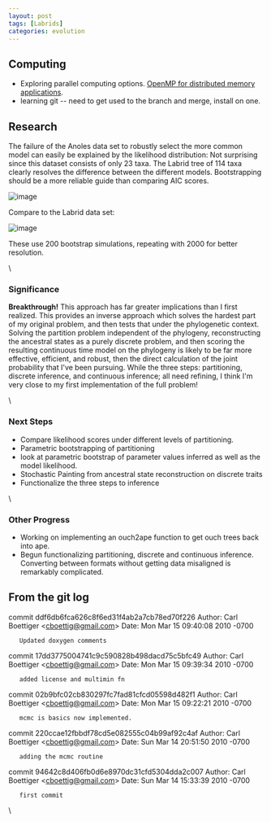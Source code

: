 ```yaml
---
layout: post
tags: [Labrids]
categories: evolution
---
```






 





Computing
---------

-   Exploring parallel computing options. [OpenMP for distributed memory
    applications](http://www.ecn.purdue.edu/ParaMount/publications/HIPS07-smin.pdf "http://www.ecn.purdue.edu/ParaMount/publications/HIPS07-smin.pdf").
-   learning git -- need to get used to the branch and merge, install on
    one.

Research
--------

The failure of the Anoles data set to robustly select the more common
model can easily be explained by the likelihood distribution: Not
surprising since this dataset consists of only 23 taxa. The Labrid tree
of 114 taxa clearly resolves the difference between the different
models. Bootstrapping should be a more reliable guide than comparing AIC
scores.

![image](http://openwetware.org/images/7/71/Anoles_boot.png)

Compare to the Labrid data set:

![image](http://openwetware.org/images/7/7b/6_boot.png)

These use 200 bootstrap simulations, repeating with 2000 for better
resolution.

\

### Significance

**Breakthrough!** This approach has far greater implications than I
first realized. This provides an inverse approach which solves the
hardest part of my original problem, and then tests that under the
phylogenetic context. Solving the partition problem independent of the
phylogeny, reconstructing the ancestral states as a purely discrete
problem, and then scoring the resulting continuous time model on the
phylogeny is likely to be far more effective, efficient, and robust,
then the direct calculation of the joint probability that I've been
pursuing. While the three steps: partitioning, discrete inference, and
continuous inference; all need refining, I think I'm very close to my
first implementation of the full problem!

\

### Next Steps

-   Compare likelihood scores under different levels of partitioning.
-   Parametric bootstrapping of partitioning
-   look at parametric bootstrap of parameter values inferred as well as
    the model likelihood.
-   Stochastic Painting from ancestral state reconstruction on discrete
    traits
-   Functionalize the three steps to inference

\

### Other Progress

-   Working on implementing an ouch2ape function to get ouch trees back
    into ape.
-   Begun functionalizing partitioning, discrete and continuous
    inference. Converting between formats without getting data
    misaligned is remarkably complicated.

From the git log
----------------

commit ddf6db6fca626c8f6ed31f4ab2a7cb78ed70f226 Author: Carl Boettiger
<cboettig@gmail.com\> Date: Mon Mar 15 09:40:08 2010 -0700

       Updated doxygen comments

commit 17dd3775004741c9c590828b498dacd75c5bfc49 Author: Carl Boettiger
<cboettig@gmail.com\> Date: Mon Mar 15 09:39:34 2010 -0700

       added license and multimin fn

commit 02b9bfc02cb830297fc7fad81cfcd05598d482f1 Author: Carl Boettiger
<cboettig@gmail.com\> Date: Mon Mar 15 09:22:21 2010 -0700

       mcmc is basics now implemented.

commit 220ccae12fbbdf78cd5e082555c04b99af92c4af Author: Carl Boettiger
<cboettig@gmail.com\> Date: Sun Mar 14 20:51:50 2010 -0700

       adding the mcmc routine

commit 94642c8d406fb0d6e8970dc31cfd5304dda2c007 Author: Carl Boettiger
<cboettig@gmail.com\> Date: Sun Mar 14 15:33:39 2010 -0700

       first commit

\

